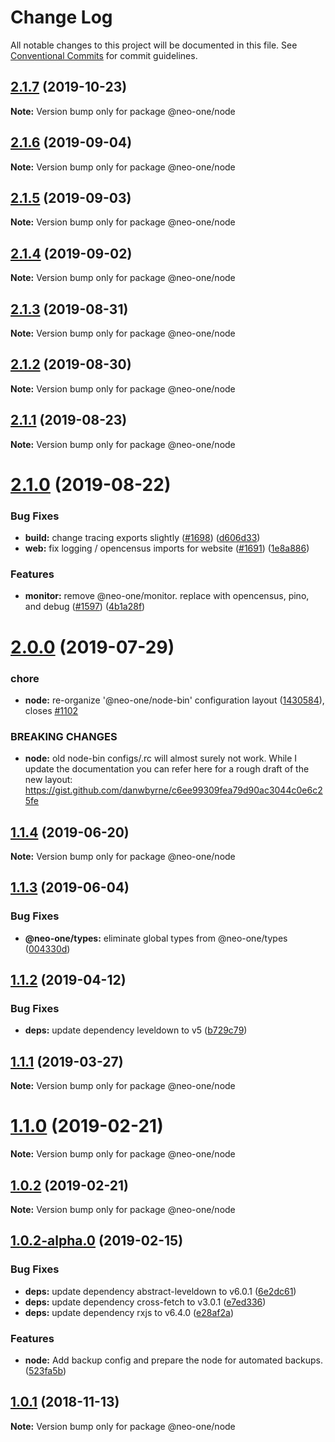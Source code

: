# Change Log

All notable changes to this project will be documented in this file.
See [Conventional Commits](https://conventionalcommits.org) for commit guidelines.

## [2.1.7](https://github.com/neo-one-suite/neo-one/compare/@neo-one/node@2.1.6...@neo-one/node@2.1.7) (2019-10-23)

**Note:** Version bump only for package @neo-one/node





## [2.1.6](https://github.com/neo-one-suite/neo-one/compare/@neo-one/node@2.1.5...@neo-one/node@2.1.6) (2019-09-04)

**Note:** Version bump only for package @neo-one/node





## [2.1.5](https://github.com/neo-one-suite/neo-one/compare/@neo-one/node@2.1.4...@neo-one/node@2.1.5) (2019-09-03)

**Note:** Version bump only for package @neo-one/node





## [2.1.4](https://github.com/neo-one-suite/neo-one/compare/@neo-one/node@2.1.3...@neo-one/node@2.1.4) (2019-09-02)

**Note:** Version bump only for package @neo-one/node





## [2.1.3](https://github.com/neo-one-suite/neo-one/compare/@neo-one/node@2.1.2...@neo-one/node@2.1.3) (2019-08-31)

**Note:** Version bump only for package @neo-one/node





## [2.1.2](https://github.com/neo-one-suite/neo-one/compare/@neo-one/node@2.1.1...@neo-one/node@2.1.2) (2019-08-30)

**Note:** Version bump only for package @neo-one/node





## [2.1.1](https://github.com/neo-one-suite/neo-one/compare/@neo-one/node@2.1.0...@neo-one/node@2.1.1) (2019-08-23)

**Note:** Version bump only for package @neo-one/node





# [2.1.0](https://github.com/neo-one-suite/neo-one/compare/@neo-one/node@2.0.0...@neo-one/node@2.1.0) (2019-08-22)


### Bug Fixes

* **build:** change tracing exports slightly ([#1698](https://github.com/neo-one-suite/neo-one/issues/1698)) ([d606d33](https://github.com/neo-one-suite/neo-one/commit/d606d33))
* **web:** fix logging / opencensus imports for website ([#1691](https://github.com/neo-one-suite/neo-one/issues/1691)) ([1e8a886](https://github.com/neo-one-suite/neo-one/commit/1e8a886))


### Features

* **monitor:** remove @neo-one/monitor. replace with opencensus, pino, and debug ([#1597](https://github.com/neo-one-suite/neo-one/issues/1597)) ([4b1a28f](https://github.com/neo-one-suite/neo-one/commit/4b1a28f))





# [2.0.0](https://github.com/neo-one-suite/neo-one/compare/@neo-one/node@1.1.4...@neo-one/node@2.0.0) (2019-07-29)


### chore

* **node:** re-organize '@neo-one/node-bin' configuration layout ([1430584](https://github.com/neo-one-suite/neo-one/commit/1430584)), closes [#1102](https://github.com/neo-one-suite/neo-one/issues/1102)


### BREAKING CHANGES

* **node:** old node-bin configs/.rc will almost surely not work. While I update the documentation you can refer here for a rough draft of the new layout: https://gist.github.com/danwbyrne/c6ee99309fea79d90ac3044c0e6c25fe





## [1.1.4](https://github.com/neo-one-suite/neo-one/compare/@neo-one/node@1.1.3...@neo-one/node@1.1.4) (2019-06-20)

**Note:** Version bump only for package @neo-one/node





## [1.1.3](https://github.com/neo-one-suite/neo-one/compare/@neo-one/node@1.1.2...@neo-one/node@1.1.3) (2019-06-04)


### Bug Fixes

* **@neo-one/types:** eliminate global types from @neo-one/types ([004330d](https://github.com/neo-one-suite/neo-one/commit/004330d))





## [1.1.2](https://github.com/neo-one-suite/neo-one/compare/@neo-one/node@1.1.1...@neo-one/node@1.1.2) (2019-04-12)


### Bug Fixes

* **deps:** update dependency leveldown to v5 ([b729c79](https://github.com/neo-one-suite/neo-one/commit/b729c79))





## [1.1.1](https://github.com/neo-one-suite/neo-one/compare/@neo-one/node@1.1.0...@neo-one/node@1.1.1) (2019-03-27)

**Note:** Version bump only for package @neo-one/node





# [1.1.0](https://github.com/neo-one-suite/neo-one/compare/@neo-one/node@1.0.2...@neo-one/node@1.1.0) (2019-02-21)

**Note:** Version bump only for package @neo-one/node





## [1.0.2](https://github.com/neo-one-suite/neo-one/compare/@neo-one/node@1.0.2-alpha.0...@neo-one/node@1.0.2) (2019-02-21)

**Note:** Version bump only for package @neo-one/node





## [1.0.2-alpha.0](https://github.com/neo-one-suite/neo-one/compare/@neo-one/node@1.0.1...@neo-one/node@1.0.2-alpha.0) (2019-02-15)


### Bug Fixes

* **deps:** update dependency abstract-leveldown to v6.0.1 ([6e2dc61](https://github.com/neo-one-suite/neo-one/commit/6e2dc61))
* **deps:** update dependency cross-fetch to v3.0.1 ([e7ed336](https://github.com/neo-one-suite/neo-one/commit/e7ed336))
* **deps:** update dependency rxjs to v6.4.0 ([e28af2a](https://github.com/neo-one-suite/neo-one/commit/e28af2a))


### Features

* **node:** Add backup config and prepare the node for automated backups. ([523fa5b](https://github.com/neo-one-suite/neo-one/commit/523fa5b))





## [1.0.1](https://github.com/neo-one-suite/neo-one/compare/@neo-one/node@1.0.0...@neo-one/node@1.0.1) (2018-11-13)

**Note:** Version bump only for package @neo-one/node
